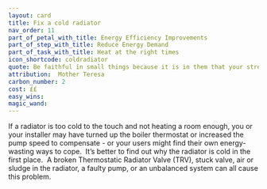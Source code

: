 ```yaml
---
layout: card
title: Fix a cold radiator
nav_order: 11
part_of_petal_with_title: Energy Efficiency Improvements
part_of_step_with_title: Reduce Energy Demand
part_of_task_with_title: Heat at the right times
icon_shortcode: coldradiator
quote: Be faithful in small things because it is in them that your strength lies.
attribution:  Mother Teresa
carbon_number: 2
cost: ££
easy_wins: 
magic_wand: 
---
```


<p>If a radiator is too cold to the touch and not heating a room enough, you or your installer may have turned up the boiler thermostat or increased the pump speed to compensate - or your users might find their own energy-wasting ways to cope.  It’s better to find out why the radiator is cold in the first place.  A broken Thermostatic Radiator Valve (TRV), stuck valve, air or sludge in the radiator, a faulty pump, or an unbalanced system can all cause this problem.</p> 
